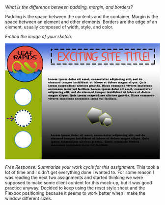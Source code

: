 *What is the difference between padding, margin, and borders?*

Padding is the space between the contents and the container.
Margin is the space between an element and other elements.
Borders are the edge of an element, usually composed of width, style, and color.

*Embed the image of your sketch.*

![Embedded Site Sketch](./images/SiteSketch.png)

*Free Response: Summarize your work cycle for this assignment.*
This took a lot of time and I didn't get everything done I wanted to. For some reason I was reading the next two assignments and started thinking we were supposed to make some client content for this mock-up, but it was good practice anyway.  Decided to keep using the reset style sheet and the Flexbox positioning because it seems to work better when I make the window different sizes.

